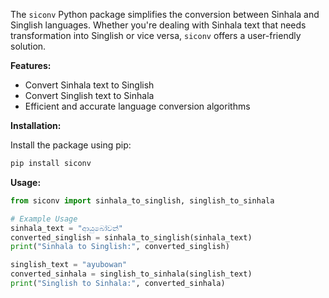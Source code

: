 The `siconv` Python package simplifies the conversion between Sinhala and Singlish languages. Whether you're dealing with Sinhala text that needs transformation into Singlish or vice versa, `siconv` offers a user-friendly solution.

**Features:**

- Convert Sinhala text to Singlish
- Convert Singlish text to Sinhala
- Efficient and accurate language conversion algorithms


**Installation:**

Install the package using pip:

```bash
pip install siconv
```

**Usage:**

```python
from siconv import sinhala_to_singlish, singlish_to_sinhala

# Example Usage
sinhala_text = "ආයුබෝවන්"
converted_singlish = sinhala_to_singlish(sinhala_text)
print("Sinhala to Singlish:", converted_singlish)

singlish_text = "ayubowan"
converted_sinhala = singlish_to_sinhala(singlish_text)
print("Singlish to Sinhala:", converted_sinhala)
```

